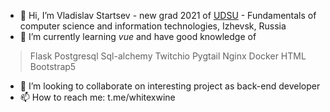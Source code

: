- 👋 Hi, I’m Vladislav Startsev - new grad 2021 of [UDSU](https://udsu.ru/English/About-UdSU) - Fundamentals of computer science and information technologies, Izhevsk, Russia
- 🌱 I’m currently learning *vue* and have good knowledge of 
> Flask
> Postgresql
> Sql-alchemy
> Twitchio
> Pygtail
> Nginx
> Docker
> HTML
> Bootstrap5 

- 💞️ I’m looking to collaborate on interesting project as back-end developer 
- 📫 How to reach me: t.me/whitexwine
